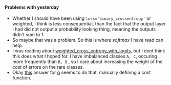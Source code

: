 
#### Problems with yesterday
* Whether I should have been using `loss='binary_crossentropy'` or weighted, I think is less consequential,
than the fact that the output layer I had did not output a probability looking thing, meaning the outputs 
didn't sum to 1. 
* So maybe that was a problem. So this is where _softmax_ I have read can help.
* I was reading about [weighted_cross_entropy_with_logits](https://www.tensorflow.org/api_docs/python/tf/nn/weighted_cross_entropy_with_logits), 
but I dont think this does what I hoped for. I have imbalanced classes `A, C`, occuring more frequently than `B, D` , 
so I care about increasing the  weight of the *cost* of errors on the rare classes. 
* Okay [this](https://datascience.stackexchange.com/a/15194) answer for [q](https://datascience.stackexchange.com/questions/12886/tensorflow-adjusting-cost-function-for-imbalanced-data) seems to do that, manually defining a cost function.


